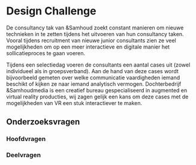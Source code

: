 # Design Challenge

De consultancy tak van &Samhoud zoekt constant manieren om nieuwe technieken in te zetten tijdens het uitvoeren van hun consultancy taken. Vooral tijdens recruitment van nieuwe junior consultants zien ze veel mogelijkheden om op een meer interactieve en digitale manier het sollicatieproces te gaan voeren.

Tijdens een selectiedag voeren de consultants een aantal cases uit (zowel individueel als in groepsverband). Aan de hand van deze cases wordt bijvoorbeeld gemeten over welke communicatie vaardigheden iemand beschikt of kijken ze naar iemand analytisch vermogen. 
Dochterbedrijf &Samhoudmedia is een creatief bureau gespecialiseerd in augmented en virtual reality producties, wij zagen gelijk een kans om deze cases met de mogelijkheden van VR een stuk interactiever te maken.

## Onderzoeksvragen

### Hoofdvragen

### Deelvragen